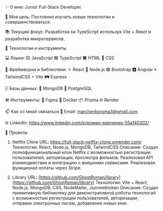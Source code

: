 ✨ О мне: Junior Full-Stack Developer.

🌟 Моя цель: Постоянно изучать новые технологии и совершенствоваться.

📚 Текущий фокус: Разработка на TypeScript используя Vite + React и разработка микросервисов.

🔧 Технологии и инструменты

💻 Языки:
🟨 JavaScript 🟦 TypeScript 🟧 HTML 🎨 CSS

🚀 Фреймворки и библиотеки: 
⚛️ React 🌿 Node.js 🟣 Bootstrap 🅰️ Angular 🌀 TailwindCSS ⚡ Vite 🛤️ Express

🗄️ Базы данных:
🍃 MongoDB 🐘 PostgreSQL

🛠️ Инструменты: 
🎨 Figma 🐳 Docker 📦 Prisma 🌐 Render

📫 Как со мной связаться
📧 Email: marchenkoroma3@gmail.com

🌐 LinkedIn: https://www.linkedin.com/in/роман-марченко-55a140202/

🚀 Проекты
1. Netflix Clone
URL: https://full-stack-netflix-clone.onrender.com/
Технологии: React, Node.js, MongoDB, TailwindCSS
Описание: Создал полнофункциональный клон Netflix с возможностью регистрации пользователей, авторизации, просмотра фильмов. Реализовал API взаимодействия и интеграцию с внешними сервисами. Реализован функционал оплаты через Stripe.

2. Library
URL: [https://github.com/GhostRoman/library](https://github.com/GhostRoman/library)
Технологии: Vite + React, Node.js, MongoDB, CSS, NodeMailer, Jsonwebtoken
Описание: Создал примитивную библиотеку для демонстративной роботы технологий с возможностью регистрации пользователей, авторизации, отправки электронных писем, добавление новых книг.

<!---
GhostRoman/GhostRoman is a ✨ special ✨ repository because its `README.md` (this file) appears on your GitHub profile.
You can click the Preview link to take a look at your changes.
--->
